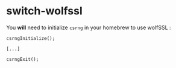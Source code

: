 # switch-wolfssl

You **will** need to initialize `csrng` in your homebrew to use wolfSSL :

```
csrngInitialize();

[...]

csrngExit();
```
